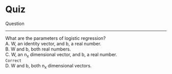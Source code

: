 # Quiz

Question

---

What are the parameters of logistic regression?  
A. W, an identity vector, and b, a real number.  
B. W and b, both real numbers.  
C. W, an n<sub>x</sub> dimensional vector, and b, a real number.  
`Correct`  
D. W and b, both n<sub>x</sub> dimensional vectors.
